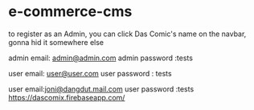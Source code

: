 # e-commerce-cms
to register as an Admin, you can click Das Comic's name on the navbar, gonna hid it somewhere else

admin email: admin@admin.com
admin password :tests

user email: user@user.com 
user password : tests

user email:joni@dangdut.mail.com
user password :tests
https://dascomix.firebaseapp.com/
